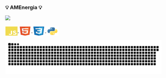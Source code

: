 ###  💡 AMEnergia 💡


<div>
  <a href="https://www.amenergia.com.br/">
  <img height="180em" src="https://github-readme-stats.vercel.app/api?username=ameenergia&show_icons=true&theme=dracula&include_all_commits=true&count_private=true"/>
    
<!-- [![Top Langs](https://github-readme-stats.vercel.app/api/top-langs/?username=ameenergia)](https://github.com/ameenergia) -->

</div>

 <div style:"display: inline_block"><br>
  <img align="center" height="30" width="40" src="https://raw.githubusercontent.com/devicons/devicon/master/icons/javascript/javascript-plain.svg">
  <img align="center" height="30" width="40" src="https://raw.githubusercontent.com/devicons/devicon/master/icons/html5/html5-original.svg">
  <img align="center" height="30" width="40" src="https://raw.githubusercontent.com/devicons/devicon/master/icons/css3/css3-original.svg">
  <img align="center" height="30" width="40" src="https://raw.githubusercontent.com/devicons/devicon/master/icons/python/python-original.svg">
<!-- <img align="right" height="400" width="410" src="https://cdn.discordapp.com/attachments/710986663806894131/883088978138517554/Webp.net-gifmaker.gif"> -->
  
  
  ![Snake animation](https://github.com/ameenergia/ameenergia/blob/output/github-contribution-grid-snake.svg)
  </div>
  


